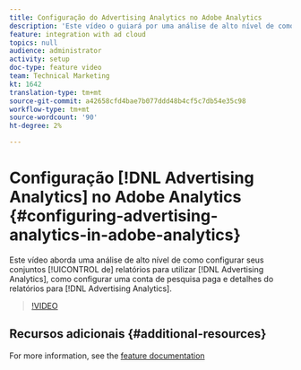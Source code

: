 ```yaml
---
title: Configuração do Advertising Analytics no Adobe Analytics
description: 'Este vídeo o guiará por uma análise de alto nível de como configurar seus conjuntos de relatórios para utilizar o Advertising Analytics, como configurar uma conta de pesquisa paga e detalhes do relatórios para o Advertising Analytics. '
feature: integration with ad cloud
topics: null
audience: administrator
activity: setup
doc-type: feature video
team: Technical Marketing
kt: 1642
translation-type: tm+mt
source-git-commit: a42658cfd4bae7b077ddd48b4cf5c7db54e35c98
workflow-type: tm+mt
source-wordcount: '90'
ht-degree: 2%

---
```



# Configuração [!DNL Advertising Analytics] no Adobe Analytics {#configuring-advertising-analytics-in-adobe-analytics}

Este vídeo aborda uma análise de alto nível de como configurar seus conjuntos [!UICONTROL de] relatórios para utilizar [!DNL Advertising Analytics], como configurar uma conta de pesquisa paga e detalhes do relatórios para [!DNL Advertising Analytics].

>[!VIDEO](https://video.tv.adobe.com/v/23119/?quality=12)

## Recursos adicionais {#additional-resources}

For more information, see the [feature documentation](https://docs.adobe.com/content/help/en/analytics/integration/advertising-analytics/overview.html)
